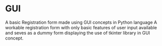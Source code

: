 # GUI
A basic Registration form made using GUI concepts in Python language
A workable registration form with only basic features of user input available and seves as a dummy form displaying the use of tkinter library in GUI concept. 
